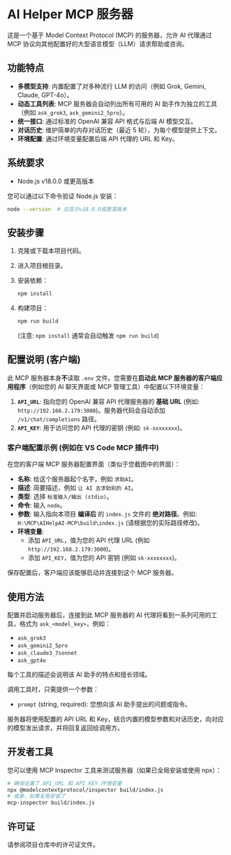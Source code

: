 # AI Helper MCP 服务器

这是一个基于 Model Context Protocol (MCP) 的服务器，允许 AI 代理通过 MCP 协议向其他配置好的大型语言模型（LLM）请求帮助或咨询。

## 功能特点

-   **多模型支持**: 内置配置了对多种流行 LLM 的访问（例如 Grok, Gemini, Claude, GPT-4o）。
-   **动态工具列表**: MCP 服务器会自动列出所有可用的 AI 助手作为独立的工具（例如 `ask_grok3`, `ask_gemini2_5pro`）。
-   **统一接口**: 通过标准的 OpenAI 兼容 API 格式与后端 AI 模型交互。
-   **对话历史**: 维护简单的内存对话历史（最近 5 轮），为每个模型提供上下文。
-   **环境配置**: 通过环境变量配置后端 API 代理的 URL 和 Key。

## 系统要求

-   Node.js v18.0.0 或更高版本

您可以通过以下命令验证 Node.js 安装：

```bash
node --version  # 应显示v18.0.0或更高版本
```

## 安装步骤

1.  克隆或下载本项目代码。
2.  进入项目根目录。
3.  安装依赖：

    ```bash
    npm install
    ```

4.  构建项目：

    ```bash
    npm run build
    ```

    (注意: `npm install` 通常会自动触发 `npm run build`)

## 配置说明 (客户端)

此 MCP 服务器本身**不**读取 `.env` 文件。您需要在**启动此 MCP 服务器的客户端应用程序**（例如您的 AI 聊天界面或 MCP 管理工具）中配置以下环境变量：

1.  **`API_URL`**: 指向您的 OpenAI 兼容 API 代理服务器的 **基础 URL** (例如: `http://192.168.2.179:3000`)。服务器代码会自动添加 `/v1/chat/completions` 路径。
2.  **`API_KEY`**: 用于访问您的 API 代理的密钥 (例如: `sk-xxxxxxxx`)。

### 客户端配置示例 (例如在 VS Code MCP 插件中)

在您的客户端 MCP 服务器配置界面（类似于您截图中的界面）：

-   **名称**: 给这个服务器起个名字，例如 `求助AI`。
-   **描述**: 简要描述，例如 `让 AI 去求助别的 AI`。
-   **类型**: 选择 `标准输入/输出 (stdio)`。
-   **命令**: 输入 `node`。
-   **参数**: 输入指向本项目 **编译后** 的 `index.js` 文件的 **绝对路径**。例如: `H:\MCP\AIHelpAI-MCP\build\index.js` (请根据您的实际路径修改)。
-   **环境变量**:
    -   添加 `API_URL`，值为您的 API 代理 URL (例如 `http://192.168.2.179:3000`)。
    -   添加 `API_KEY`，值为您的 API 密钥 (例如 `sk-xxxxxxxx`)。

保存配置后，客户端应该能够启动并连接到这个 MCP 服务器。

## 使用方法

配置并启动服务器后，连接到此 MCP 服务器的 AI 代理将看到一系列可用的工具，格式为 `ask_<model_key>`，例如：

-   `ask_grok3`
-   `ask_gemini2_5pro`
-   `ask_claude3_7sonnet`
-   `ask_gpt4o`

每个工具的描述会说明该 AI 助手的特点和擅长领域。

调用工具时，只需提供一个参数：

-   `prompt` (string, required): 您想向该 AI 助手提出的问题或指令。

服务器将使用配置的 API URL 和 Key，结合内置的模型参数和对话历史，向对应的模型发出请求，并将回复返回给调用方。

## 开发者工具

您可以使用 MCP Inspector 工具来测试服务器（如果已全局安装或使用 npx）：

```bash
# 确保设置了 API_URL 和 API_KEY 环境变量
npx @modelcontextprotocol/inspector build/index.js
# 或者，如果全局安装了
mcp-inspector build/index.js
```

## 许可证

请参阅项目仓库中的许可证文件。